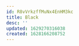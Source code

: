 ```yaml
---
id: R8vVrkzffMuNx4EnHM3kc
title: Black
desc: ''
updated: 1629270316038
created: 1628166208752
---
```


